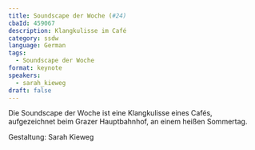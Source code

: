 ```yaml
---
title: Soundscape der Woche (#24)
cbaId: 459067
description: Klangkulisse im Café
category: ssdw
language: German
tags:
  - Soundscape der Woche
format: keynote
speakers:
  - sarah_kieweg
draft: false
---
```

Die Soundscape der Woche ist eine Klangkulisse eines Cafés, aufgezeichnet beim Grazer Hauptbahnhof, an einem heißen Sommertag.

Gestaltung: Sarah Kieweg
